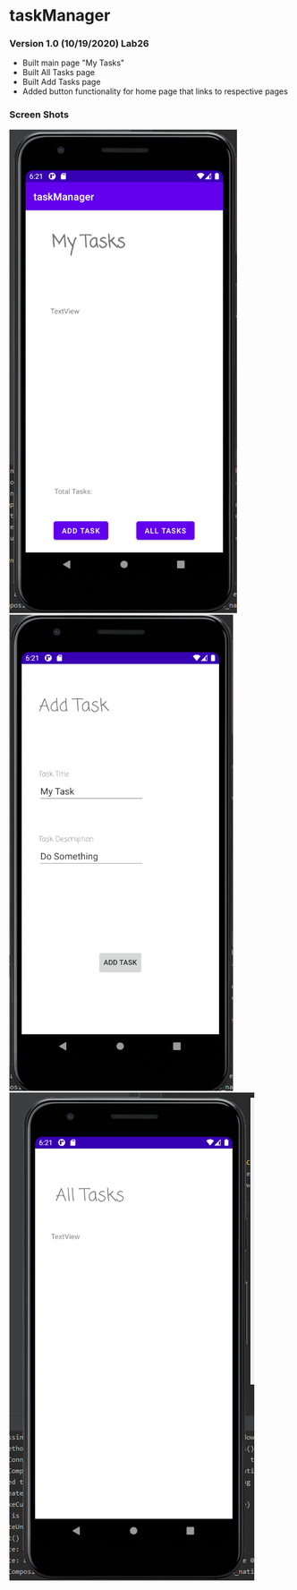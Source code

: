 # taskManager

### Version 1.0 (10/19/2020) Lab26

- Built main page "My Tasks"
- Built All Tasks page
- Built Add Tasks page
- Added button functionality for home page that links to respective pages

### Screen Shots

![mytasks](./screenshots/mytaskScreen.png)
![addtasks](./screenshots/addTaskscreen.png)
![alltasks](./screenshots/alltasksScreen.png)